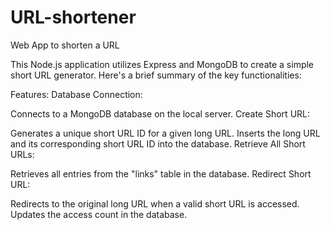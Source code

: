 # URL-shortener
Web App to shorten a URL

This Node.js application utilizes Express and MongoDB to create a simple short URL generator. Here's a brief summary of the key functionalities:

Features:
Database Connection:

Connects to a MongoDB database on the local server.
Create Short URL:

Generates a unique short URL ID for a given long URL.
Inserts the long URL and its corresponding short URL ID into the database.
Retrieve All Short URLs:

Retrieves all entries from the "links" table in the database.
Redirect Short URL:

Redirects to the original long URL when a valid short URL is accessed.
Updates the access count in the database.
